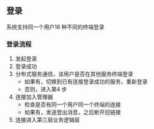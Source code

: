
## 登录

系统支持同一个用户16 种不同的终端登录

### 登录流程

1. 发起登录
2. 登录成功
3. 分布式服务通信，该用户是否在其他服务终端登录
    - 如果有，切换到已有连接登录成功的服务，重新登录
    - 否则，进入第4 步
4. 连接加入管理器
    -  检查是否有同一个用户同一个终端的连接
    - 如果有，发送登出消息，之后断开旧链接
5. 连接进入第三层业务逻辑层
